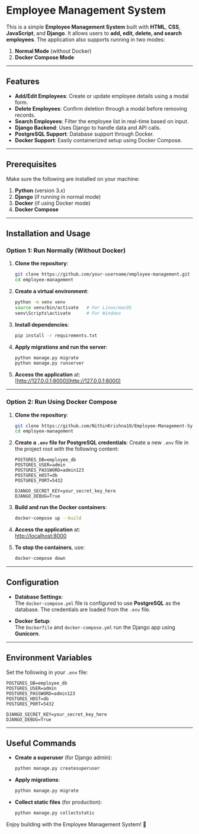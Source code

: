 # Employee Management System  

This is a simple **Employee Management System** built with **HTML**, **CSS**, **JavaScript**, and **Django**. It allows users to **add, edit, delete, and search employees**. The application also supports running in two modes:  
1. **Normal Mode** (without Docker)  
2. **Docker Compose Mode**

---

## Features  
- **Add/Edit Employees**: Create or update employee details using a modal form.  
- **Delete Employees**: Confirm deletion through a modal before removing records.  
- **Search Employees**: Filter the employee list in real-time based on input.  
- **Django Backend**: Uses Django to handle data and API calls.  
- **PostgreSQL Support**: Database support through Docker.  
- **Docker Support**: Easily containerized setup using Docker Compose.  

---

## Prerequisites  
Make sure the following are installed on your machine:

1. **Python** (version 3.x)  
2. **Django** (if running in normal mode)  
3. **Docker** (if using Docker mode)  
4. **Docker Compose**  

---


## Installation and Usage  

### Option 1: Run Normally (Without Docker)  

1. **Clone the repository**:
   ```bash
   git clone https://github.com/your-username/employee-management.git
   cd employee-management
   ```

2. **Create a virtual environment**:
   ```bash
   python -m venv venv
   source venv/bin/activate   # For Linux/macOS
   venv\Scripts\activate      # For Windows
   ```

3. **Install dependencies**:
   ```bash
   pip install -r requirements.txt
   ```

4. **Apply migrations and run the server**:
   ```bash
   python manage.py migrate
   python manage.py runserver
   ```

5. **Access the application** at:  
   [http://127.0.0.1:8000](http://127.0.0.1:8000)  

---

### Option 2: Run Using Docker Compose  

1. **Clone the repository**:
   ```bash
   git clone https://github.com/NithinKrishna10/Employee-Management-System.git
   cd employee-management
   ```

2. **Create a `.env` file for PostgreSQL credentials**:
   Create a new `.env` file in the project root with the following content:
   ```env
   POSTGRES_DB=employee_db
   POSTGRES_USER=admin
   POSTGRES_PASSWORD=admin123
   POSTGRES_HOST=db
   POSTGRES_PORT=5432

   DJANGO_SECRET_KEY=your_secret_key_here
   DJANGO_DEBUG=True
   ```

3. **Build and run the Docker containers**:
   ```bash
   docker-compose up --build
   ```

4. **Access the application** at:  
   [http://localhost:8000](http://localhost:8000)  

5. **To stop the containers**, use:
   ```bash
   docker-compose down
   ```

---

## Configuration  

- **Database Settings**:  
  The `docker-compose.yml` file is configured to use **PostgreSQL** as the database. The credentials are loaded from the `.env` file.

- **Docker Setup**:  
  The `Dockerfile` and `docker-compose.yml` run the Django app using **Gunicorn**.

---

## Environment Variables  

Set the following in your `.env` file:

```env
POSTGRES_DB=employee_db
POSTGRES_USER=admin
POSTGRES_PASSWORD=admin123
POSTGRES_HOST=db
POSTGRES_PORT=5432

DJANGO_SECRET_KEY=your_secret_key_here
DJANGO_DEBUG=True
```

---

## Useful Commands  

- **Create a superuser** (for Django admin):
  ```bash
  python manage.py createsuperuser
  ```

- **Apply migrations**:
  ```bash
  python manage.py migrate
  ```

- **Collect static files** (for production):
  ```bash
  python manage.py collectstatic
  ```


Enjoy building with the Employee Management System! 🚀
